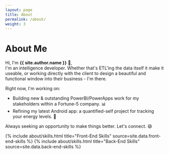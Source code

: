 ```yaml
---
layout: page
title: About
permalink: /about/
weight: 3
---
```


# **About Me**

Hi, I'm **{{ site.author.name }}** :wave:,<br>
I'm an intelligence developer. Whether that's ETL'ing the data itself it make it useable, or working directly with the client to design a beautiful and functional window into their business - I'm there.

Right now, I'm working on:
- Building new & outstanding PowerBI/PowerApps work for my stakeholders within a Fortune-5 company. :bar_chart:
- Refining my latest Android app: a quantified-self project for tracking your energy levels. :iphone:

Always seeking an opportunity to make things better. Let's connect. :smile:


<div class="row">
{% include about/skills.html title="Front-End Skills" source=site.data.front-end-skills %}
{% include about/skills.html title="Back-End Skills" source=site.data.back-end-skills %}
</div>

<!-- <div class="row">
{% include about/timeline.html %}
</div> -->